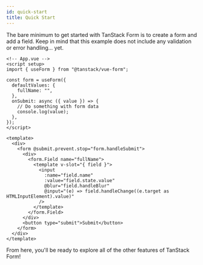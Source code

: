 ```yaml
---
id: quick-start
title: Quick Start
---
```


The bare minimum to get started with TanStack Form is to create a form and add a field. Keep in mind that this example does not include any validation or error handling... yet.

```vue
<!-- App.vue -->
<script setup>
import { useForm } from "@tanstack/vue-form";

const form = useForm({
  defaultValues: {
    fullName: "",
  },
  onSubmit: async ({ value }) => {
    // Do something with form data
    console.log(value);
  },
});
</script>

<template>
  <div>
    <form @submit.prevent.stop="form.handleSubmit">
      <div>
        <form.Field name="fullName">
          <template v-slot="{ field }">
            <input
              :name="field.name"
              :value="field.state.value"
              @blur="field.handleBlur"
              @input="(e) => field.handleChange((e.target as HTMLInputElement).value)"
            />
          </template>
        </form.Field>
      </div>
      <button type="submit">Submit</button>
    </form>
  </div>
</template>
```

From here, you'll be ready to explore all of the other features of TanStack Form!
